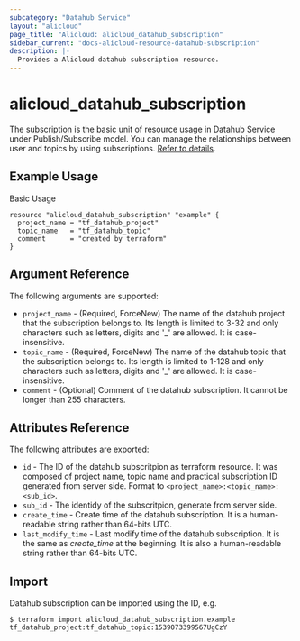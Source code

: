 ```yaml
---
subcategory: "Datahub Service"
layout: "alicloud"
page_title: "Alicloud: alicloud_datahub_subscription"
sidebar_current: "docs-alicloud-resource-datahub-subscription"
description: |-
  Provides a Alicloud datahub subscription resource.
---
```


# alicloud\_datahub\_subscription

The subscription is the basic unit of resource usage in Datahub Service under Publish/Subscribe model. You can manage the relationships between user and topics by using subscriptions. [Refer to details](https://help.aliyun.com/document_detail/47440.html).

## Example Usage

Basic Usage

```
resource "alicloud_datahub_subscription" "example" {
  project_name = "tf_datahub_project"
  topic_name   = "tf_datahub_topic"
  comment      = "created by terraform"
}
```

## Argument Reference

The following arguments are supported:

* `project_name` - (Required, ForceNew) The name of the datahub project that the subscription belongs to. Its length is limited to 3-32 and only characters such as letters, digits and '_' are allowed. It is case-insensitive.
* `topic_name` - (Required, ForceNew) The name of the datahub topic that the subscription belongs to. Its length is limited to 1-128 and only characters such as letters, digits and '_' are allowed. It is case-insensitive.
* `comment` - (Optional) Comment of the datahub subscription. It cannot be longer than 255 characters.

## Attributes Reference

The following attributes are exported:

* `id` - The ID of the datahub subscritpion as terraform resource. It was composed of project name, topic name and practical subscription ID generated from server side. Format to `<project_name>:<topic_name>:<sub_id>`.
* `sub_id` - The identidy of the subscritpion, generate from server side.
* `create_time` - Create time of the datahub subscription. It is a human-readable string rather than 64-bits UTC.
* `last_modify_time` - Last modify time of the datahub subscription. It is the same as *create_time* at the beginning. It is also a human-readable string rather than 64-bits UTC.

## Import

Datahub subscription can be imported using the ID, e.g.

```
$ terraform import alicloud_datahub_subscription.example tf_datahub_project:tf_datahub_topic:1539073399567UgCzY
```

